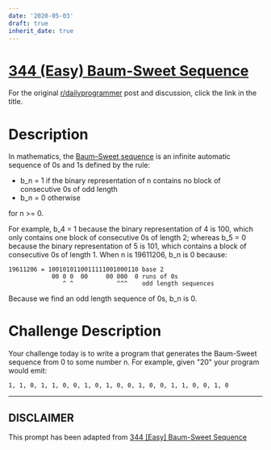 ```yaml
---
date: '2020-05-03'
draft: true
inherit_date: true
---
```


# [344 (Easy) Baum-Sweet Sequence](https://www.reddit.com/r/dailyprogrammer/comments/7j33iv/20171211_challenge_344_easy_baumsweet_sequence/)

For the original [r/dailyprogrammer](https://www.reddit.com/r/dailyprogrammer/) post and discussion, click the link in the title.

# Description
In mathematics, the [Baum–Sweet sequence](https://en.wikipedia.org/wiki/Baum%E2%80%93Sweet_sequence) is an infinite automatic sequence of 0s and 1s defined by the rule:

* b_n = 1 if the binary representation of n contains no block of consecutive 0s of odd length
* b_n = 0 otherwise

for n >= 0.

For example, b_4 = 1 because the binary representation of 4 is 100, which only contains one block of consecutive 0s of length 2; whereas b_5 = 0 because the binary representation of 5 is 101, which contains a block of consecutive 0s of length 1. When n is 19611206, b_n is 0 because:


```
19611206 = 1001010110011111001000110 base 2
            00 0 0  00     00 000  0 runs of 0s
               ^ ^            ^^^    odd length sequences
```
Because we find an odd length sequence of 0s, b_n is 0. 

# Challenge Description
Your challenge today is to write a program that generates the Baum-Sweet sequence from 0 to some number n. For example, given "20" your program would emit:


```
1, 1, 0, 1, 1, 0, 0, 1, 0, 1, 0, 0, 1, 0, 0, 1, 1, 0, 0, 1, 0
```

----
## **DISCLAIMER**
This prompt has been adapted from [344 [Easy] Baum-Sweet Sequence](https://www.reddit.com/r/dailyprogrammer/comments/7j33iv/20171211_challenge_344_easy_baumsweet_sequence/
)
